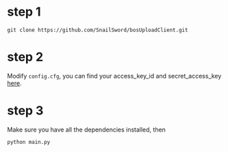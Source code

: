 # step 1

```
git clone https://github.com/SnailSword/bosUploadClient.git
```

# step 2

Modify `config.cfg`, you can find your access_key_id and secret_access_key [here](https://console.bce.baidu.com/iam/#/iam/accesslist).

# step 3

Make sure you have all the dependencies installed, then

```
python main.py
```
